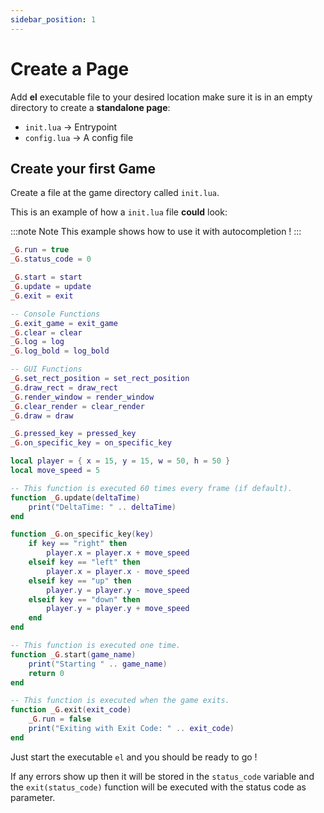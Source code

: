 ```yaml
---
sidebar_position: 1
---
```


# Create a Page

Add **el** executable file to your desired location make sure it is in an empty directory to create a **standalone page**:

- `init.lua` → Entrypoint
- `config.lua` → A config file

## Create your first Game

Create a file at the game directory called `init.lua`.

This is an example of how a `init.lua` file **could** look:

:::note Note
This example shows how to use it with autocompletion !
:::

```lua title="/init.lua"
_G.run = true
_G.status_code = 0

_G.start = start
_G.update = update
_G.exit = exit

-- Console Functions
_G.exit_game = exit_game
_G.clear = clear
_G.log = log
_G.log_bold = log_bold

-- GUI Functions
_G.set_rect_position = set_rect_position
_G.draw_rect = draw_rect
_G.render_window = render_window
_G.clear_render = clear_render
_G.draw = draw

_G.pressed_key = pressed_key
_G.on_specific_key = on_specific_key

local player = { x = 15, y = 15, w = 50, h = 50 }
local move_speed = 5

-- This function is executed 60 times every frame (if default).
function _G.update(deltaTime)
    print("DeltaTime: " .. deltaTime)
end

function _G.on_specific_key(key)
	if key == "right" then
		player.x = player.x + move_speed
	elseif key == "left" then
		player.x = player.x - move_speed
	elseif key == "up" then
		player.y = player.y - move_speed
	elseif key == "down" then
		player.y = player.y + move_speed
	end
end

-- This function is executed one time.
function _G.start(game_name)
	print("Starting " .. game_name)
	return 0
end

-- This function is executed when the game exits.
function _G.exit(exit_code)
	_G.run = false
	print("Exiting with Exit Code: " .. exit_code)
end
```

Just start the executable `el` and you should be ready to go !

If any errors show up then it will be stored in the `status_code` variable and the `exit(status_code)` function will be executed with the status code as parameter.
